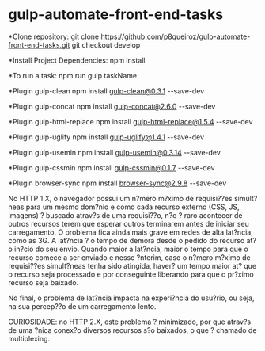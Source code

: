 # gulp-automate-front-end-tasks


*Clone repository: 
	git clone https://github.com/p8queiroz/gulp-automate-front-end-tasks.git
	git checkout develop

*Install Project Dependencies:
	npm install 

*To run a task:
	npm run gulp taskName

*Plugin gulp-clean
    npm install gulp-clean@0.3.1 --save-dev

*Plugin gulp-concat
    npm install gulp-concat@2.6.0 --save-dev

*Plugin gulp-html-replace
    npm install gulp-html-replace@1.5.4 --save-dev

*Plugin gulp-uglify
    npm install gulp-uglify@1.4.1 --save-dev

*Plugin gulp-usemin
    npm install gulp-usemin@0.3.14 --save-dev

*Plugin gulp-cssmin
    npm install gulp-cssmin@0.1.7 --save-dev

*Plugin browser-sync
    npm install browser-sync@2.9.8 --save-dev




No HTTP 1.X, o navegador possui um n?mero m?ximo de requisi??es simult?neas para um mesmo dom?nio e como cada recurso externo (CSS, JS, imagens) ? buscado atrav?s de uma requisi??o, n?o ? raro acontecer de outros recursos terem que esperar outros terminarem antes de iniciar seu carregamento.
O problema fica ainda mais grave em redes de alta lat?ncia, como as 3G. A lat?ncia ? o tempo de demora desde o pedido do recurso at? o in?cio do seu envio. Quando maior a lat?ncia, maior o tempo para que o recurso comece a ser enviado e nesse ?nterim, caso o n?mero m?ximo de requisi??es simult?neas tenha sido atingida, haver? um tempo maior at? que o recurso seja processado e por conseguinte liberando para que o pr?ximo recurso seja baixado.

No final, o problema de lat?ncia impacta na experi?ncia do usu?rio, ou seja, na sua percep??o de um carregamento lento.

CURIOSIDADE: no HTTP 2.X, este problema ? minimizado, por que atrav?s de uma ?nica conex?o diversos recursos s?o baixados, o que ? chamado de multiplexing.









